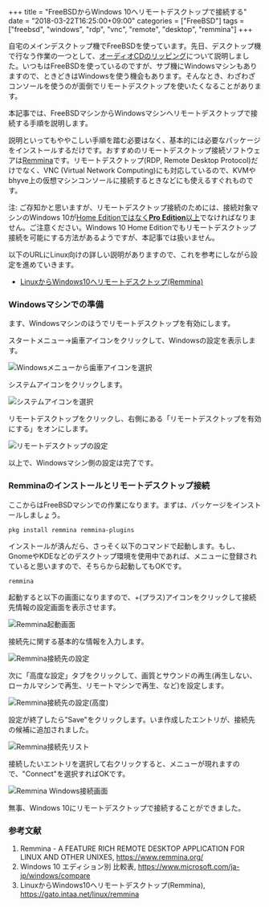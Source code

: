 +++
title = "FreeBSDからWindows 10へリモートデスクトップで接続する"
date = "2018-03-22T16:25:00+09:00"
categories = ["FreeBSD"]
tags = ["freebsd", "windows", "rdp", "vnc", "remote", "desktop", "remmina"]
+++

自宅のメインデスクトップ機でFreeBSDを使っています。先日、デスクトップ機で行なう作業の一つとして、[オーディオCDのリッピング](/post/freebsd-audio-cd/)について説明しました。いつもはFreeBSDを使っているのですが、サブ機にWindowsマシンもありますので、ときどきはWindowsを使う機会もあります。そんなとき、わざわざコンソールを使うのが面倒でリモートデスクトップを使いたくなることがあります。

本記事では、FreeBSDマシンからWindowsマシンへリモートデスクトップで接続する手順を説明します。

説明といってもややこしい手順を踏む必要はなく、基本的には必要なパッケージをインストールするだけです。おすすめのリモートデスクトップ接続ソフトウェアは[Remmina](https://www.remmina.org/)です。リモートデスクトップ(RDP, Remote Desktop Protocol)だけでなく、VNC (Virtual Network Computing)にも対応しているので、KVMやbhyve上の仮想マシンコンソールに接続するときなどにも使えるすぐれものです。

注: ご存知かと思いますが、リモートデスクトップ接続のためには、接続対象マシンのWindows 10が[Home Editionではなく**Pro Edition**以上](https://www.microsoft.com/ja-jp/windows/compare)でなければなりません。ご注意ください。Windows 10 Home Editionでもリモートデスクトップ接続を可能にする方法があるようですが、本記事では扱いません。

以下のURLにLinux向けの詳しい説明がありますので、これを参考にしながら設定を進めていきます。

- [LinuxからWindows10へリモートデスクトップ(Remmina)](https://gato.intaa.net/linux/remmina)

### Windowsマシンでの準備
ます、Windowsマシンのほうでリモートデスクトップを有効にします。

スタートメニュー→歯車アイコンをクリックして、Windowsの設定を表示します。

![Windowsメニューから歯車アイコンを選択](/img/windows/windows-menu-gear-icon.png)

システムアイコンをクリックします。

![システムアイコンを選択](/img/windows/windows-system-settings.png)

リモートデスクトップをクリックし、右側にある「リモートデスクトップを有効にする」をオンにします。

![リモートデスクトップの設定](/img/windows/windows-remote-desktop-settings.png)

以上で、Windowsマシン側の設定は完了です。

### Remminaのインストールとリモートデスクトップ接続
ここからはFreeBSDマシンでの作業になります。まずは、パッケージをインストールしましょう。

``` shell
pkg install remmina remmina-plugins
```

インストールが済んだら、さっそく以下のコマンドで起動します。もし、GnomeやKDEなどのデスクトップ環境を使用中であれば、メニューに登録されていると思いますので、そちらから起動してもOKです。

``` shell
remmina
```

起動すると以下の画面になりますので、+(プラス)アイコンをクリックして接続先情報の設定画面を表示させます。

![Remmina起動画面](/img/remmina/freebsd-remmina-startup.png)

接続先に関する基本的な情報を入力します。

![Remmina接続先の設定](/img/remmina/freebsd-remmina-connect-to.png)

次に「高度な設定」タブをクリックして、画質とサウンドの再生(再生しない、ローカルマシンで再生、リモートマシンで再生、など)を設定します。

![Remmina接続先の設定(高度)](/img/remmina/freebsd-remmina-connect-to-advanced.png)

設定が終了したら"Save"をクリックします。いま作成したエントリが、接続先の候補に追加されました。

![Remmina接続先リスト](/img/remmina/freebsd-remmina-host-list.png)

接続したいエントリを選択して右クリックすると、メニューが現れますので、"Connect"を選択すればOKです。

![Remmina Windows接続画面](/img/remmina/freebsd-remmina-connected.png)

無事、Windows 10にリモートデスクトップで接続することができました。

<!-- しかし、困ったことに日本語の入力ができないですね。日本語入力モードで、"a", "i", "u", "e", "o"の順にキーを押しても「あいうえお」にならず「aiueo」になってしまいます。う〜ん、これはどうしたものか。日本語配列のキーボードでもちゃんとキートップの刻印どおりの文字が入力されてすばらしいのですが、ローマ字だけでかなが出ない…。 -->

<!-- 解決策をお持ちのかたがいらっしゃいましたら、お知らせいただけるとさいわいです。 -->

### 参考文献
1. Remmina - A FEATURE RICH REMOTE DESKTOP APPLICATION FOR LINUX AND OTHER UNIXES, https://www.remmina.org/
1. Windows 10 エディション別 比較表, https://www.microsoft.com/ja-jp/windows/compare
1. LinuxからWindows10へリモートデスクトップ(Remmina), https://gato.intaa.net/linux/remmina
